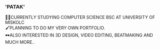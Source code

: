 ### 'PATAK'

👩‍💻CURRENTLY STUDYING COMPUTER SCIENCE BSC AT UNIVERSITY OF MISKOLC  
🖌PLANNING TO DO MY VERY OWN PORTFOLIO.  
🕶ALSO INTERESTED IN 3D DESIGN, VIDEO EDITING, BEATMAKING AND MUCH MORE..  

<!--
**nsbalint/nsbalint** is a ✨ _special_ ✨ repository because its `README.md` (this file) appears on your GitHub profile.

Here are some ideas to get you started:

- 🔭 I’m currently working on ...
- 🌱 I’m currently learning ...
- 👯 I’m looking to collaborate on ...
- 🤔 I’m looking for help with ...
- 💬 Ask me about ...
- 📫 How to reach me: ...
- 😄 Pronouns: ...
- ⚡ Fun fact: ...
-->
